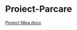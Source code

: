 # Proiect-Parcare

[Proiect Mea.docx](https://github.com/user-attachments/files/19247761/Proiect.Mea.docx)
